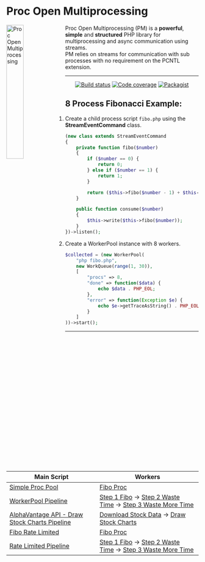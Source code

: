 # Proc Open Multiprocessing

<img src="https://raw.githubusercontent.com/aventri/proc-open-multiprocessing/master/logo.svg?sanitize=true" alt="Proc Open Multiprocessing" width="30%" align="left"/>
Proc Open Multiprocessing (PM) is a <strong>powerful</strong>, <strong>simple</strong> and
  <strong>structured</strong> PHP library for multiprocessing and async communication using streams.<br /> 
  PM relies on streams for communication with sub processes with no requirement on the PCNTL extension.  
  
<p align="center">
    
</p>

---

<p align="center">
  <a href="https://travis-ci.org/aventri/proc-open-multiprocessing"><img src="https://img.shields.io/travis/aventri/proc-open-multiprocessing/master.svg" alt="Build status" /></a>
  <a href="https://coveralls.io/github/aventri/proc-open-multiprocessing?branch=master"><img src="https://img.shields.io/coveralls/aventri/proc-open-multiprocessing/master.svg" alt="Code coverage" /></a>
  <!--<a href="https://scrutinizer-ci.com/g/aventri/proc-open-multiprocessing/?branch=master"><img src="https://scrutinizer-ci.com/g/aventri/proc-open-multiprocessing/badges/quality-score.png?b=master" /></a>-->
  <a href="https://packagist.org/packages/aventri/proc-open-multiprocessing"><img src="https://img.shields.io/packagist/dt/aventri/proc-open-multiprocessing.svg" alt="Packagist" /></a>  
</p>

8 Process Fibonacci Example:
---------
1. Create a child process script `fibo.php` using the **StreamEventCommand** class.  
    ```php
    (new class extends StreamEventCommand
    {
        private function fibo($number)
        {
            if ($number == 0) {
                return 0;
            } else if ($number == 1) {
                return 1;
            }
    
            return ($this->fibo($number - 1) + $this->fibo($number - 2));
        }
    
        public function consume($number)
        {
            $this->write($this->fibo($number));
        }
    })->listen();
    ```
2. Create a WorkerPool instance with 8 workers.
    ```php
    $collected = (new WorkerPool(
        "php fibo.php",
        new WorkQueue(range(1, 30)),
        [
            "procs" => 8,
            "done" => function($data) {
                echo $data . PHP_EOL;
            },
            "error" => function(Exception $e) {
                echo $e->getTraceAsString() . PHP_EOL;
            }
        ]
    ))->start();
    ```

---
| Main Script | Workers |
| ---         | --- | 
[Simple Proc Pool]|[Fibo Proc]
[WorkerPool Pipeline]|[Step 1 Fibo] -> [Step 2 Waste Time] -> [Step 3 Waste More Time]
[AlphaVantage API - Draw Stock Charts Pipeline]|[Download Stock Data] -> [Draw Stock Charts]
[Fibo Rate Limited]|[Fibo Proc]
[Rate Limited Pipeline]|[Step 1 Fibo] -> [Step 2 Waste Time] -> [Step 3 Waste More Time]


[Simple Proc Pool]: <https://github.com/aventri/proc-open-multiprocessing/blob/master/example/simple_proc_pool_example.php>
[WorkerPool Pipeline]: <https://github.com/aventri/proc-open-multiprocessing/blob/master/example/multi_worker_pool_stream.php>
[AlphaVantage API - Draw Stock Charts Pipeline]: <https://github.com/aventri/proc-open-multiprocessing/blob/master/example/alpha_vantage_charts_stream.php>
[Fibo Rate Limited]: <https://github.com/aventri/proc-open-multiprocessing/blob/master/example/rate_limited_example.php>
[Rate Limited Pipeline]: <https://github.com/aventri/proc-open-multiprocessing/blob/master/example/rate_limited_pipeline.php>
[Fibo Proc]: <https://github.com/aventri/proc-open-multiprocessing/blob/master/example/proc_scripts/fibo_proc.php>  
[Step 1 Fibo]: <https://github.com/aventri/proc-open-multiprocessing/blob/master/example/proc_scripts/pipeline_1_step1.php>
[Step 2 Waste Time]: <https://github.com/aventri/proc-open-multiprocessing/blob/master/example/proc_scripts/pipeline_1_step2.php>
[Step 3 Waste More Time]: <https://github.com/aventri/proc-open-multiprocessing/blob/master/example/proc_scripts/pipeline_1_step3.php>
[Download Stock Data]: <https://github.com/aventri/proc-open-multiprocessing/blob/master/example/proc_scripts/pipeline_2_step1.php>
[Draw Stock Charts]: <https://github.com/aventri/proc-open-multiprocessing/blob/master/example/proc_scripts/pipeline_2_step2.php>